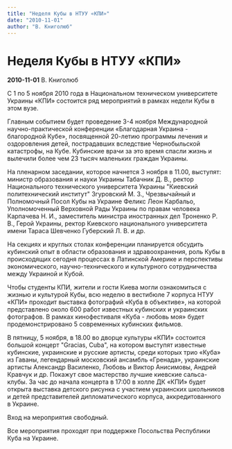 ```yaml
---
title: "Неделя Кубы в НТУУ «КПИ»"
date: "2010-11-01"
author: "В. Книголюб"
---
```


# Неделя Кубы в НТУУ «КПИ»

**2010-11-01** В. Книголюб

С 1 по 5 ноября 2010 года в Национальном техническом университете Украины «КПИ» состоится ряд мероприятий в рамках недели Кубы в этом вузе.

Главным событием будет проведение 3-4 ноября Международной научно-практической конференции «Благодарная Украина - благородной Кубе», посвященной 20-летию программы лечения и оздоровления детей, пострадавших вследствие Чернобыльской катастрофы, на Кубе. Кубинские врачи за это время спасли жизнь и вылечили более чем 23 тысяч маленьких граждан Украины.

На пленарном заседании, которое начнется 3 ноября в 11.00, выступят: министр образования и науки Украины Табачник Д. В., ректор Национального технического университета Украины "Киевский политехнический институт" Згуровский М. З., Чрезвычайный и Полномочный Посол Кубы на Украине Феликс Леон Карбальо, Уполномоченный Верховной Рады Украины по правам человека Карпачева Н. И., заместитель министра иностранных дел Троненко Р. В., Герой Украины, ректор Киевского национального университета имени Тараса Шевченко Губерский Л. В. и др.

На секциях и круглых столах конференции планируется обсудить кубинский опыт в области образования и здравоохранения, роль Кубы в происходящих сегодня процессах в Латинской Америке и перспективы экономического, научно-технического и культурного сотрудничества между Украиной и Кубой.

Чтобы студенты КПИ, жители и гости Киева могли ознакомиться с жизнью и культурой Кубы, всю неделю в вестибюле 7 корпуса НТУУ «КПИ» проходит выставка фотографий «Куба в объективе», на которой представлено около 600 работ известных кубинских и украинских фотографов. В рамках кинофестиваля «Куба - любовь моя» будет продемонстрировано 5 современных кубинских фильмов.

В пятницу, 5 ноября, в 18.00 во дворце культуры «КПИ» состоится большой концерт "Gracias, Cuba", на котором выступят известные кубинские, украинские и русские артисты, среди которых трио «Куба» из Гаваны, легендарный московский ансамбль «Гренада», украинские артисты Александр Василенко, Любовь и Виктор Анисимовы, Андрей Кравчук и др. Покажут свое мастерство лучшие киевские сальса-клубы. За час до начала концерта в 17:00 в холле ДК «КПИ» будет открыта выставка детского рисунка с участием украинских школьников и детей представителей дипломатического корпуса, аккредитованного в Украине.

Вход на мероприятия свободный.

Все мероприятия проходят при поддержке Посольства Республики Куба на Украине.